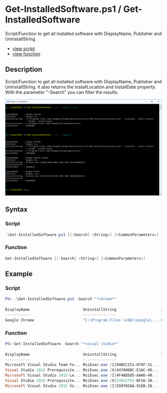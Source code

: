 # Get-InstalledSoftware.ps1 / Get-InstalledSoftware

Script/Function to get all installed software with DisplayName, Publisher and UninstallString

* [view script](https://github.com/BornToBeRoot/PowerShell/blob/master/Scripts/Get-InstalledSoftware.ps1)
* [view function](https://github.com/BornToBeRoot/PowerShell/blob/master/Module/LazyAdmin/Get-InstalledSoftware.ps1)

## Description

Script/Function to get all installed software with DisplayName, Publisher and UninstallString. It also returns the InstallLocation and InstallDate property. With the parameter "-Search" you can filter the results.

![Screenshot](Get-InstalledSoftware.png?raw=true)

## Syntax 

### Script

```powershell
.\Get-InstalledSoftware.ps1 [[-Search] <String>] [<CommonParameters>]
```

### Function

```powershell
Get-InstalledSoftware [[-Search] <String>] [<CommonParameters>]
```

## Example

### Script

```powershell
PS> .\Get-InstalledSoftware.ps1 -Search "*chrome*"

DisplayName                        UninstallString                    InstallLocation                    InstallDate
-----------                        ---------------                    ---------------                    -----------
Google Chrome                      "C:\Program Files (x86)\Google\... C:\Program Files (x86)\Google\C... 20150907
```

### Function

```powershell
PS> Get-InstalledSoftware -Search "*visual studio*"

DisplayName                        UninstallString                    InstallLocation                    InstallDate
-----------                        ---------------                    ---------------                    -----------
Microsoft Visual Studio Team Fo... MsiExec.exe /I{04B5C251-079F-31...                                    20151217
Visual Studio 2015 Prerequisite... MsiExec.exe /X{447A06BC-E1AC-4D...                                    20151217
Microsoft Visual Studio 2015-Le... MsiExec.exe /I{4F4AD505-AAA6-40...                                    20151217
Visual Studio 2010 Prerequisite... MsiExec.exe /X{53952792-BF16-30...                                    20150914
Microsoft Visual Studio 2015 Vs... MsiExec.exe /I{599702AA-91EB-38...                                    20151217
```